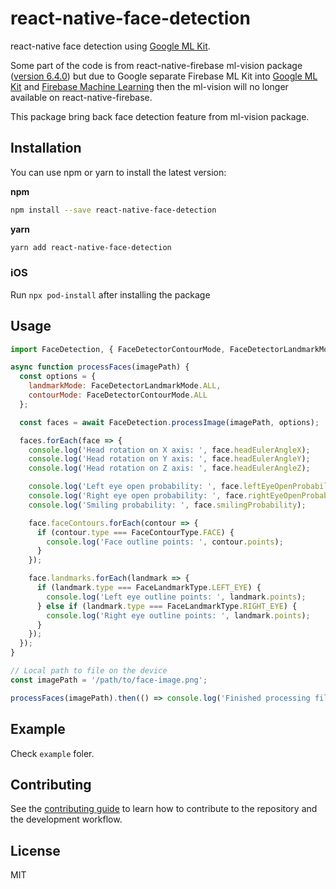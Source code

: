 # react-native-face-detection

react-native face detection using [Google ML Kit](https://developers.google.com/ml-kit).

Some part of the code is from react-native-firebase ml-vision package ([version 6.4.0](https://github.com/invertase/react-native-firebase/tree/v6.4.0/packages/ml-vision)) but due to Google separate Firebase ML Kit into [Google ML Kit](https://developers.google.com/ml-kit) and [Firebase Machine Learning](https://firebase.google.com/docs/ml) then the ml-vision will no longer available on react-native-firebase.

This package bring back face detection feature from ml-vision package.

## Installation

You can use npm or yarn to install the latest version:

**npm**
```sh
npm install --save react-native-face-detection
```

**yarn**
```sh
yarn add react-native-face-detection
```

### iOS

Run `npx pod-install` after installing the package

## Usage

```js
import FaceDetection, { FaceDetectorContourMode, FaceDetectorLandmarkMode, FaceContourType } from "react-native-face-detection";

async function processFaces(imagePath) {
  const options = {
    landmarkMode: FaceDetectorLandmarkMode.ALL,
    contourMode: FaceDetectorContourMode.ALL
  };

  const faces = await FaceDetection.processImage(imagePath, options);

  faces.forEach(face => {
    console.log('Head rotation on X axis: ', face.headEulerAngleX);
    console.log('Head rotation on Y axis: ', face.headEulerAngleY);
    console.log('Head rotation on Z axis: ', face.headEulerAngleZ);

    console.log('Left eye open probability: ', face.leftEyeOpenProbability);
    console.log('Right eye open probability: ', face.rightEyeOpenProbability);
    console.log('Smiling probability: ', face.smilingProbability);

    face.faceContours.forEach(contour => {
      if (contour.type === FaceContourType.FACE) {
        console.log('Face outline points: ', contour.points);
      }
    });

    face.landmarks.forEach(landmark => {
      if (landmark.type === FaceLandmarkType.LEFT_EYE) {
        console.log('Left eye outline points: ', landmark.points);
      } else if (landmark.type === FaceLandmarkType.RIGHT_EYE) {
        console.log('Right eye outline points: ', landmark.points);
      }
    });
  });
}

// Local path to file on the device
const imagePath = '/path/to/face-image.png';

processFaces(imagePath).then(() => console.log('Finished processing file.'));
```

## Example

Check `example` foler.

## Contributing

See the [contributing guide](CONTRIBUTING.md) to learn how to contribute to the repository and the development workflow.

## License

MIT
